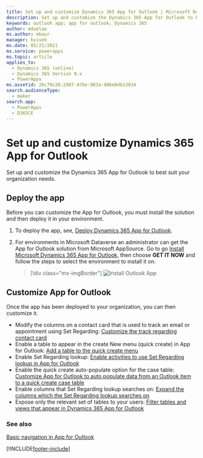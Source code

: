 ```yaml
---
title: Set up and customize Dynamics 365 App for Outlook | Microsoft Docs
description: Set up and customize the Dynamics 365 App for Outlook to best suit your organization needs
keywords: outlook app; app for outlook; Dynamics 365
author: mduelae
ms.author: mkaur
manager: kvivek
ms.date: 05/21/2021
ms.service: powerapps
ms.topic: article
applies_to: 
  - Dynamics 365 (online)
  - Dynamics 365 Version 9.x
  - PowerApps
ms.assetid: 26c79c20-2987-476e-983a-406e0db13034
search.audienceType: 
  - maker
search.app: 
  - PowerApps
  - D365CE
---
```


# Set up and customize Dynamics 365 App for Outlook

Set up and customize the Dynamics 365 App for Outlook to best suit your organization needs. 

## Deploy the app

Before you can customize the App for Outlook, you must install the solution and then deploy it in your environment. 
   
1. To deploy the app, see, [Deploy Dynamics 365 App for Outlook](/dynamics365/customer-engagement/outlook-app/deploy-dynamics-365-app-for-outlook).
2. For environments in Microsoft Dataverse an administrator can get the App for Outlook solution from Microsoft AppSource. Go to go [Install Microsoft Dynamics 365 App for Outlook](https://appsource.microsoft.com/product/dynamics-365/mscrm.fa50aa98-e8bb-4757-83ce-6d607959b985?tab=Overview), then choose **GET IT NOW** and follow the steps to select the environment to install it on.

   > [!div class="mx-imgBorder"]
   > ![Install Outlook App](media/appsource.png "Install Outlook App")

## Customize App for Outlook

Once the app has been deployed to your organization, you can then customize it.

- Modify the columns on a contact card that is used to track an email or appointment using Set Regarding: [Customize the track regarding contact card](/dynamics365/customer-engagement/outlook-app/customize-the-track-regarding-card)
- Enable a table to appear in the create New menu (quick create) in App for Outlook: [Add a table to the quick create menu](/dynamics365/customer-engagement/outlook-app/add-a-custom-entity-to-quick-create)
- Enable Set Regarding lookup: [Enable activities to use Set Regarding lookup in App for Outlook](/dynamics365/customer-engagement/outlook-app/enable-a-custom-entity-to-appear-in-the-regarding-lookup)
- Enable the quick create auto-populate option for the case table: [Customize App for Outlook to auto populate data from an Outlook item to a quick create case table](/dynamics365/outlook-app/auto-populate-data-into-quickcreate)
- Enable columns that Set Regarding lookup searches on: [Expand the columns which the Set Regarding lookup searches on](/dynamics365/outlook-app/search-on-custom-field-regarding-lookup)
- Expose only the relevant set of tables to your users: [Filter tables and views that appear in Dynamics 365 App for Outlook](/dynamics365/outlook-app/filter-entities-and-views)

### See also
 [Basic navigation in App for Outlook](/dynamics365/outlook-app/user/basic-navigation)  


[!INCLUDE[footer-include](../../includes/footer-banner.md)]
